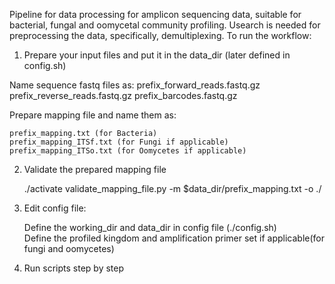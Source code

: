 Pipeline for data processing for amplicon sequencing data, suitable for
bacterial, fungal and oomycetal community profiling.
Usearch is needed for preprocessing the data, specifically, demultiplexing.
To run the workflow:
1) Prepare your input files and put it in the data_dir (later defined in config.sh)

Name sequence fastq files as:
    prefix_forward_reads.fastq.gz
    prefix_reverse_reads.fastq.gz
    prefix_barcodes.fastq.gz

Prepare mapping file and name them as:

    prefix_mapping.txt (for Bacteria)
    prefix_mapping_ITSf.txt (for Fungi if applicable)
    prefix_mapping_ITSo.txt (for Oomycetes if applicable)

2) Validate the prepared mapping file

    ./activate
    validate_mapping_file.py -m $data_dir/prefix_mapping.txt -o ./

3) Edit config file:

    Define the working_dir and data_dir in config file (./config.sh)  
    Define the profiled kingdom and amplification primer set if applicable(for fungi and oomycetes)  

4) Run scripts step by step
